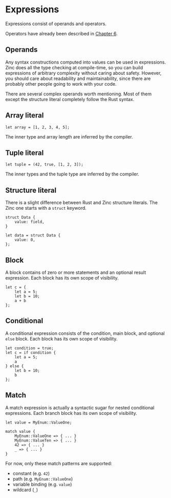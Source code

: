 # Expressions

Expressions consist of operands and operators.

Operators have already been described in [Chapter 6](../06-operators/00-overview.md).

## Operands

Any syntax constructions computed into values can be used in expressions.
Zinc does all the type checking at compile-time, so you can build expressions
of arbitrary complexity without caring about safety.
However, you should care about readability and maintainability, since there are
probably other people going to work with your code.

There are several complex operands worth mentioning. Most of them except the
structure literal completely follow the Rust syntax.

## Array literal

```rust,no_run,noplaypen
let array = [1, 2, 3, 4, 5];
```

The inner type and array length are inferred by the compiler.

## Tuple literal

```rust,no_run,noplaypen
let tuple = (42, true, [1, 2, 3]);
```

The inner types and the tuple type are inferred by the compiler.

## Structure literal

There is a slight difference between Rust and Zinc structure literals.
The Zinc one starts with a `struct` keyword.

```rust,no_run,noplaypen
struct Data {
    value: field,
}

let data = struct Data {
    value: 0,
};
```

## Block

A block contains of zero or more statements and an optional result expression.
Each block has its own scope of visibility.

```rust,no_run,noplaypen
let c = {
    let a = 5;
    let b = 10;
    a + b
};
```

## Conditional

A conditional expression consists of the condition, main block, and optional
`else` block.
Each block has its own scope of visibility.

```rust,no_run,noplaypen
let condition = true;
let c = if condition {
    let a = 5;
    a
} else {
    let b = 10;
    b
};
```

## Match

A match expression is actually a syntactic sugar for nested conditional
expressions. Each branch block has its own scope of visibility.

```rust,no_run,noplaypen
let value = MyEnum::ValueOne;

match value {
    MyEnum::ValueOne => { ... }
    MyEnum::ValueTen => { ... }
    42 => { ... }
    _ => { ... }
}
```

For now, only these match patterns are supported:
- constant (e.g. `42`)
- path (e.g. `MyEnum::ValueOne`)
- variable binding (e.g. `value`)
- wildcard (`_`)
